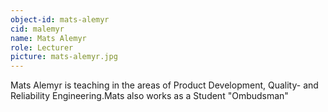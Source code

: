 ```yaml
---
object-id: mats-alemyr
cid: malemyr
name: Mats Alemyr
role: Lecturer
picture: mats-alemyr.jpg
---
```


Mats Alemyr is teaching in the areas of Product Development, Quality- and Reliability Engineering.Mats also works as a Student "Ombudsman"
